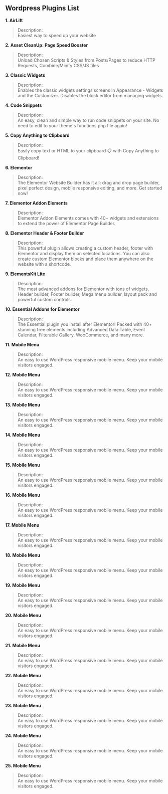 ## Wordpress Plugins List
<b> 1. AirLift </b> <br>
> Description: <br>
> Easiest way to speed up your website

<b> 2. Asset CleanUp: Page Speed Booster </b> <br>
> Description: <br>
> Unload Chosen Scripts & Styles from Posts/Pages to reduce HTTP Requests, Combine/Minify CSS/JS files

<b> 3. Classic Widgets </b> <br>
> Description: <br>
> Enables the classic widgets settings screens in Appearance - Widgets and the Customizer. Disables the block editor from managing widgets.

<b> 4. Code Snippets </b> <br>
> Description: <br>
> An easy, clean and simple way to run code snippets on your site. No need to edit to your theme's functions.php file again!

<b> 5. Copy Anything to Clipboard </b> <br>
> Description: <br>
> Easily copy text or HTML to your clipboard 📋 with Copy Anything to Clipboard!

<b> 6. Elementor </b> <br>
> Description: <br>
> The Elementor Website Builder has it all: drag and drop page builder, pixel perfect design, mobile responsive editing, and more. Get started now!

<b> 7. Elementor Addon Elements </b> <br>
> Description: <br>
> Elementor Addon Elements comes with 40+ widgets and extensions to extend the power of Elementor Page Builder.

<b> 8. Elementor Header & Footer Builder </b> <br>
> Description: <br>
> This powerful plugin allows creating a custom header, footer with Elementor and display them on selected locations. You can also create custom Elementor blocks and place them anywhere on the website with a shortcode.

<b> 9. ElementsKit Lite </b> <br>
> Description: <br>
> The most advanced addons for Elementor with tons of widgets, Header builder, Footer builder, Mega menu builder, layout pack and powerful custom controls.

<b> 10. Essential Addons for Elementor </b> <br>
> Description: <br>
> The Essential plugin you install after Elementor! Packed with 40+ stunning free elements including Advanced Data Table, Event Calendar, Filterable Gallery, WooCommerce, and many more.

<b> 11. Mobile Menu </b> <br>
> Description: <br>
> An easy to use WordPress responsive mobile menu. Keep your mobile visitors engaged.

<b> 12. Mobile Menu </b> <br>
> Description: <br>
> An easy to use WordPress responsive mobile menu. Keep your mobile visitors engaged.

<b> 13. Mobile Menu </b> <br>
> Description: <br>
> An easy to use WordPress responsive mobile menu. Keep your mobile visitors engaged.

<b> 14. Mobile Menu </b> <br>
> Description: <br>
> An easy to use WordPress responsive mobile menu. Keep your mobile visitors engaged.

<b> 15. Mobile Menu </b> <br>
> Description: <br>
> An easy to use WordPress responsive mobile menu. Keep your mobile visitors engaged.

<b> 16. Mobile Menu </b> <br>
> Description: <br>
> An easy to use WordPress responsive mobile menu. Keep your mobile visitors engaged.

<b> 17. Mobile Menu </b> <br>
> Description: <br>
> An easy to use WordPress responsive mobile menu. Keep your mobile visitors engaged.

<b> 18. Mobile Menu </b> <br>
> Description: <br>
> An easy to use WordPress responsive mobile menu. Keep your mobile visitors engaged.

<b> 19. Mobile Menu </b> <br>
> Description: <br>
> An easy to use WordPress responsive mobile menu. Keep your mobile visitors engaged.

<b> 20. Mobile Menu </b> <br>
> Description: <br>
> An easy to use WordPress responsive mobile menu. Keep your mobile visitors engaged.

<b> 21. Mobile Menu </b> <br>
> Description: <br>
> An easy to use WordPress responsive mobile menu. Keep your mobile visitors engaged.

<b> 22. Mobile Menu </b> <br>
> Description: <br>
> An easy to use WordPress responsive mobile menu. Keep your mobile visitors engaged.

<b> 23. Mobile Menu </b> <br>
> Description: <br>
> An easy to use WordPress responsive mobile menu. Keep your mobile visitors engaged.

<b> 24. Mobile Menu </b> <br>
> Description: <br>
> An easy to use WordPress responsive mobile menu. Keep your mobile visitors engaged.

<b> 25. Mobile Menu </b> <br>
> Description: <br>
> An easy to use WordPress responsive mobile menu. Keep your mobile visitors engaged.
